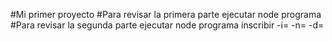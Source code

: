#Mi primer proyecto
#Para revisar la primera parte ejecutar node programa
#Para revisar la segunda parte ejecutar node programa inscribir -i= -n= -d=